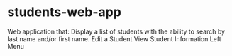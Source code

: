 # students-web-app
 Web application that:  Display a list of students with the ability to search by last name and/or first name. Edit a Student View Student Information Left Menu
